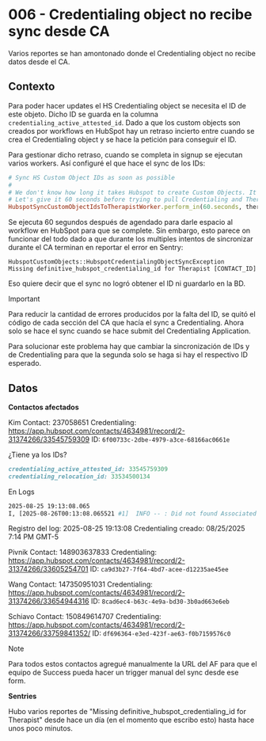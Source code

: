 # 006 - Credentialing object no recibe sync desde CA

Varios reportes se han amontonado donde el Credentialing object no recibe datos desde el CA.

## Contexto

Para poder hacer updates el HS Credentialing object se necesita el ID de este objeto. Dicho ID se guarda en la columna `credentialing_active_attested_id`. Dado a que los custom objects son creados por workflows en HubSpot hay un retraso incierto entre cuando se crea el Credentialing object y se hace la petición para conseguir el ID.

Para gestionar dicho retraso, cuando se completa in signup se ejecutan varios workers. Así configuré el que hace el sync de los IDs:
```ruby
# Sync HS Custom Object IDs as soon as possible
#
# We don't know how long it takes Hubspot to create Custom Objects. It's usually fast.
# Let's give it 60 seconds before trying to pull Credentialing and Therapist Address IDs.
HubspotSyncCustomObjectIdsToTherapistWorker.perform_in(60.seconds, therapist.id)
```

Se ejecuta 60 segundos después de agendado para darle espacio al workflow en HubSpot para que se complete. Sin embargo, esto parece on funcionar del todo dado a que durante los multiples intentos de sincronizar durante el CA terminan en reportar el error en Sentry:
```
HubspotCustomObjects::HubspotCredentialingObjectSyncException
Missing definitive_hubspot_credentialing_id for Therapist [CONTACT_ID]
```

Eso quiere decir que el sync no logró obtener el ID ni guardarlo en la BD.

> [!Important]
> Para reducir la cantidad de errores producidos por la falta del ID, se quitó el código de cada sección del CA que hacía el sync a Credentialing. Ahora solo se hace el sync cuando se hace submit del Credentialing Application.

Para solucionar este problema hay que cambiar la sincronización de IDs y de Credentialing para que la segunda solo se haga si hay el respectivo ID esperado.

## Datos

**Contactos afectados**

Kim
Contact: 237058651
Credentialing: https://app.hubspot.com/contacts/4634981/record/2-31374266/33545759309
ID: `6f00733c-2dbe-4979-a3ce-68166ac0661e`

¿Tiene ya los IDs?
```ruby
credentialing_active_attested_id: 33545759309
credentialing_relocation_id: 33534500134
```

En Logs
```bash
2025-08-25 19:13:08.065	
I, [2025-08-26T00:13:08.065521 #1]  INFO -- : Did not found Associated Custom Objects for Hubspot ID: 237058651
```

Registro del log: 2025-08-25 19:13:08
Credentialing creado: 08/25/2025 7:14 PM GMT-5

Pivnik
Contact: 148903637833
Credentialing: https://app.hubspot.com/contacts/4634981/record/2-31374266/33605254701
ID: `ca9d3b27-7f64-4bd7-acee-d12235ae45ee`

Wang
Contact: 147350951031
Credentialing: https://app.hubspot.com/contacts/4634981/record/2-31374266/33654944316
ID: `8cad6ec4-b63c-4e9a-bd30-3b0ad663e6eb`

Schiavo
Contact: 150849614707
Credentialing: https://app.hubspot.com/contacts/4634981/record/2-31374266/33759841352/
ID: `df696364-e3ed-423f-ae63-f0b7159576c0`

> [!Note]
> Para todos estos contactos agregué manualmente la URL del AF para que el equipo de Success pueda hacer un trigger manual del sync desde ese form.


**Sentries**

Hubo varios reportes de "Missing definitive_hubspot_credentialing_id for Therapist" desde hace un día (en el momento que escribo esto) hasta hace unos poco minutos.

